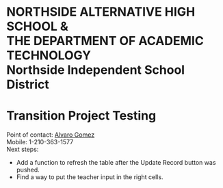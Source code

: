 # NORTHSIDE ALTERNATIVE HIGH SCHOOL &<br>THE DEPARTMENT OF ACADEMIC TECHNOLOGY<br>Northside Independent School District
# Transition Project Testing
Point of contact: [Alvaro Gomez](mailto:alvaro.gomez@nisd.net)<br>Mobile: 1-210-363-1577<br/>
Next steps:<br/>
- Add a function to refresh the table after the Update Record button was pushed.
- Find a way to put the teacher input in the right cells.